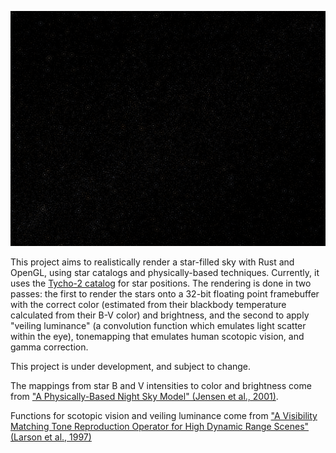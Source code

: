 ![A view of part of the Milky Way.](dp_demo.png)

This project aims to realistically render a star-filled sky with Rust and OpenGL, using star catalogs and physically-based techniques. Currently, it uses the [Tycho-2 catalog](https://cdsarc.cds.unistra.fr/viz-bin/cat/I/259#/browse) for star positions. The rendering is done in two passes: the first to render the stars onto a 32-bit floating point framebuffer with the correct color (estimated from their blackbody temperature calculated from their B-V color) and brightness, and the second to apply "veiling luminance" (a convolution function which emulates light scatter within the eye), tonemapping that emulates human scotopic vision, and gamma correction.

This project is under development, and subject to change.

The mappings from star B and V intensities to color and brightness come from ["A Physically-Based Night Sky Model" (Jensen et al., 2001)](http://graphics.ucsd.edu/~henrik/papers/nightsky/nightsky.pdf).

Functions for scotopic vision and veiling luminance come from ["A Visibility Matching Tone Reproduction
Operator for High Dynamic Range Scenes" (Larson et al., 1997)](https://graphics.cs.yale.edu/sites/default/files/1997tvcg_hdr_tonemapping.pdf)